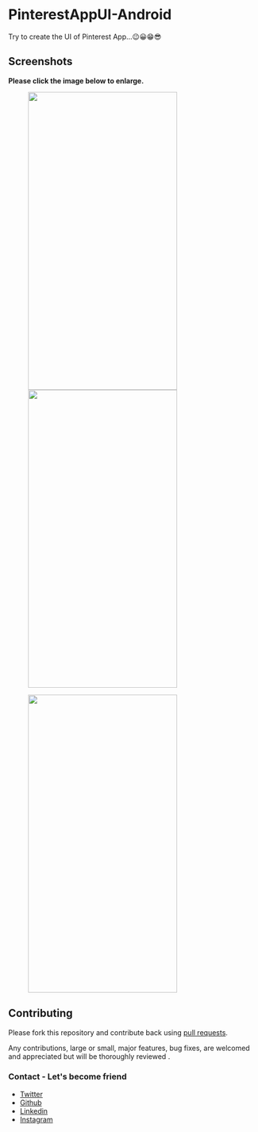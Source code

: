 # PinterestAppUI-Android
Try to create the UI of Pinterest App...😉😀😁😎

## Screenshots

**Please click the image below to enlarge.**

<img src="https://github.com/Shashank02051997/PinterestAppUI-Android/blob/main/Screenshots/Screenshot_20210421-024432.png" height="600" width="300" hspace="40"><img src="https://github.com/Shashank02051997/PinterestAppUI-Android/blob/main/Screenshots/Screenshot_20210421-024438.png" height="600" width="300" hspace="40">

<img src="https://github.com/Shashank02051997/PinterestAppUI-Android/blob/main/Screenshots/Screenshot_20210421-024445.png" height="600" width="300" hspace="40">

## Contributing

Please fork this repository and contribute back using
[pull requests](https://github.com/vishaldroidx/-PinterestAppUI-Android/pulls).

Any contributions, large or small, major features, bug fixes, are welcomed and appreciated
but will be thoroughly reviewed .

### Contact - Let's become friend
- [Twitter](https://url.techwarezen.com/twitter)
- [Github](https://url.techwarezen.com/github)
- [Linkedin](https://url.techwarezen.com/linkdin)
- [Instagram](https://url.techwarezen.com/instagram/)

